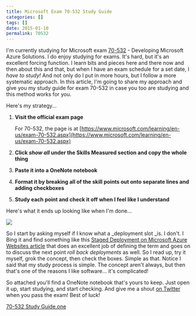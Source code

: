 ```yaml
---
title: Microsoft Exam 70-532 Study Guide
categories: []
tags: []
date: 2015-01-10
permalink: 70532
---
```


I&#39;m currently studying for Microsoft exam [70-532](https://www.microsoft.com/learning/en-us/exam-70-532.aspx) - Developing Microsoft Azure Solutions. I do enjoy studying for exams. It&#39;s hard, but it&#39;s an excellent forcing function. I learn bits and pieces here and there now and then about this and that, but when I have an exam schedule for a set date, I _have to study!_ And not only do I put in more hours, but I follow a more systematic approach. In this article, I&#39;m going to share my approach and give you my study guide for exam 70-532 in case you too are studying and this method works for you.
<!-- xmore -->

Here&#39;s my strategy...

1.  **Visit the official exam page**

	For 70-532, the page is at [https://www.microsoft.com/learning/en-us/exam-70-532.aspx](https://www.microsoft.com/learning/en-us/exam-70-532.aspx)
2.  **Click _show all_ under the Skills Measured section and copy the whole thing**
3.  **Paste it into a OneNote notebook**
4.  **Format it by breaking all of the skill points out onto separate lines and adding checkboxes**
5.  **Study each point and check it off when I feel like I understand**

Here&#39;s what it ends up looking like when I&#39;m done...

![](/files/70532_01.png)

So I start by asking myself if I know what a _deployment slot _is. I don&#39;t. I Bing it and find something like this [Staged Deployment on Microsoft Azure Websites article](http://azure.microsoft.com/en-us/documentation/articles/web-sites-staged-publishing/) that does an excellent job of defining the term and goes on to discuss the next point _roll back deployments_ as well. So I read up, try it myself, grok the concept, then check the boxes. Simple as that. Notice I said that my study process is simple. The concept aren&#39;t always, but then that&#39;s one of the reasons I like software... it&#39;s complicated!

So attached you&#39;ll find a OneNote notebook that&#39;s yours to keep. Just open it up, start studying, and start checking. And give me a shout [on Twitter](http://twitter.com/codefoster) when you pass the exam! Best of luck!

[70-532 Study Guide.one](/bcms-media/Files/Download?id=216ddac9-8d01-4d3e-a7d4-a41c0081f40b)